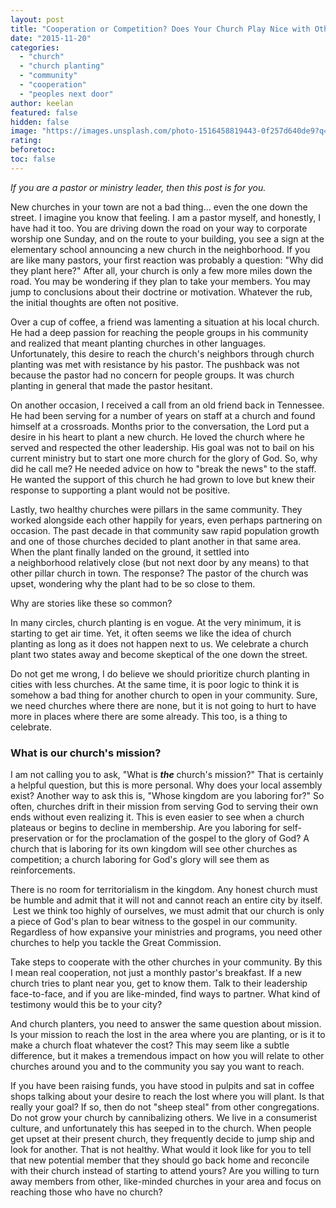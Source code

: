 ```yaml
---
layout: post
title: "Cooperation or Competition? Does Your Church Play Nice with Others?"
date: "2015-11-20"
categories: 
  - "church"
  - "church planting"
  - "community"
  - "cooperation"
  - "peoples next door"
author: keelan
featured: false
hidden: false
image: "https://images.unsplash.com/photo-1516458819443-0f257d640de9?q=80&w=1974&auto=format&fit=crop&ixlib=rb-4.0.3&ixid=M3wxMjA3fDB8MHxwaG90by1wYWdlfHx8fGVufDB8fHx8fA%3D%3D"
rating:
beforetoc:
toc: false
---
```


_If you are a pastor or ministry leader, then this post is for you._

New churches in your town are not a bad thing... even the one down the street. I imagine you know that feeling. I am a pastor myself, and honestly, I have had it too. You are driving down the road on your way to corporate worship one Sunday, and on the route to your building, you see a sign at the elementary school announcing a new church in the neighborhood. If you are like many pastors, your first reaction was probably a question: "Why did they plant here?" After all, your church is only a few more miles down the road. You may be wondering if they plan to take your members. You may jump to conclusions about their doctrine or motivation. Whatever the rub, the initial thoughts are often not positive.

Over a cup of coffee, a friend was lamenting a situation at his local church. He had a deep passion for reaching the people groups in his community and realized that meant planting churches in other languages. Unfortunately, this desire to reach the church's neighbors through church planting was met with resistance by his pastor. The pushback was not because the pastor had no concern for people groups. It was church planting in general that made the pastor hesitant.

On another occasion, I received a call from an old friend back in Tennessee. He had been serving for a number of years on staff at a church and found himself at a crossroads. Months prior to the conversation, the Lord put a desire in his heart to plant a new church. He loved the church where he served and respected the other leadership. His goal was not to bail on his current ministry but to start one more church for the glory of God. So, why did he call me? He needed advice on how to "break the news" to the staff. He wanted the support of this church he had grown to love but knew their response to supporting a plant would not be positive.

Lastly, two healthy churches were pillars in the same community. They worked alongside each other happily for years, even perhaps partnering on occasion. The past decade in that community saw rapid population growth and one of those churches decided to plant another in that same area. When the plant finally landed on the ground, it settled into a neighborhood relatively close (but not next door by any means) to that other pillar church in town. The response? The pastor of the church was upset, wondering why the plant had to be so close to them.

Why are stories like these so common?

In many circles, church planting is en vogue. At the very minimum, it is starting to get air time. Yet, it often seems we like the idea of church planting as long as it does not happen next to us. We celebrate a church plant two states away and become skeptical of the one down the street.

Do not get me wrong, I do believe we should prioritize church planting in cities with less churches. At the same time, it is poor logic to think it is somehow a bad thing for another church to open in your community. Sure, we need churches where there are none, but it is not going to hurt to have more in places where there are some already. This too, is a thing to celebrate.

### What is our church's mission?

I am not calling you to ask, "What is _**the**_ church's mission?" That is certainly a helpful question, but this is more personal. Why does your local assembly exist? Another way to ask this is, "Whose kingdom are you laboring for?" So often, churches drift in their mission from serving God to serving their own ends without even realizing it. This is even easier to see when a church plateaus or begins to decline in membership. Are you laboring for self-preservation or for the proclamation of the gospel to the glory of God? A church that is laboring for its own kingdom will see other churches as competition; a church laboring for God's glory will see them as reinforcements.

There is no room for territorialism in the kingdom. Any honest church must be humble and admit that it will not and cannot reach an entire city by itself.  Lest we think too highly of ourselves, we must admit that our church is only a piece of God's plan to bear witness to the gospel in our community. Regardless of how expansive your ministries and programs, you need other churches to help you tackle the Great Commission.

Take steps to cooperate with the other churches in your community. By this I mean real cooperation, not just a monthly pastor's breakfast. If a new church tries to plant near you, get to know them. Talk to their leadership face-to-face, and if you are like-minded, find ways to partner. What kind of testimony would this be to your city?

And church planters, you need to answer the same question about mission. Is your mission to reach the lost in the area where you are planting, or is it to make a church float whatever the cost? This may seem like a subtle difference, but it makes a tremendous impact on how you will relate to other churches around you and to the community you say you want to reach.

If you have been raising funds, you have stood in pulpits and sat in coffee shops talking about your desire to reach the lost where you will plant. Is that really your goal? If so, then do not "sheep steal" from other congregations. Do not grow your church by cannibalizing others. We live in a consumerist culture, and unfortunately this has seeped in to the church. When people get upset at their present church, they frequently decide to jump ship and look for another. That is not healthy. What would it look like for you to tell that new potential member that they should go back home and reconcile with their church instead of starting to attend yours? Are you willing to turn away members from other, like-minded churches in your area and focus on reaching those who have no church?
